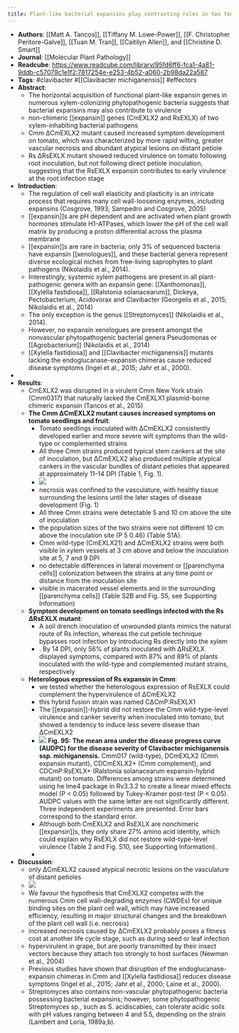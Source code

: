 ```yaml
---
title: Plant-like bacterial expansins play contrasting roles in two tomato vascular pathogens
---
```


- **Authors**: [[Matt A. Tancos]], [[Tiffany M. Lowe-Power]], [[F. Christopher Peritore-Galve]], [[Tuan M. Tran]], [[Caitilyn  Allen]], and [[Christine D. Smart]]
- **Journal**: [[Molecular Plant Pathology]]
- **Readcube**: https://www.readcube.com/library/95fd6ff6-fca1-4a81-9ddb-c57079c1e1f2:7817254e-e253-4b52-a060-2b98da22a587
- **Tags**: #clavibacter #[[Clavibacter michiganensis]] #effectors
- **Abstract**:
	- The horizontal acquisition of functional plant-like expansin genes in numerous xylem-colonizing phytopathogenic bacteria suggests that bacterial expansins may also contribute to virulence
	- non-chimeric [[expansin]] genes (CmEXLX2 and RsEXLX) of two xylem-inhabiting bacterial pathogens
	- Cmm ΔCmEXLX2 mutant caused increased symptom development on tomato, 
	  which was characterized by more rapid wilting, greater vascular necrosis and abundant atypical lesions on distant petiole
	- Rs ΔRsEXLX mutant showed reduced virulence on tomato following root 
	  inoculation, but not following direct petiole inoculation, suggesting 
	  that the RsEXLX expansin contributes to early virulence at the root 
	  infection stage
- **Introduction**:
	- The regulation of cell wall elasticity and plasticity is an intricate process that requires many cell wall-loosening enzymes, including expansins (Cosgrove, 1993; Sampedro and Cosgrove, 2005)
	- [[expansin]]s are pH dependent and are activated when plant growth hormones stimulate H1-ATPases, which lower the pH of the cell wall matrix by  producing a proton differential across the plasma membrane
	- [[expansin]]s are rare in bacteria; only 3% of sequenced bacteria have expansin [[xenologues]], and these bacterial genera represent diverse ecological niches from free-living saprophytes to plant pathogens (Nikolaidis et al., 2014).
	- Interestingly, systemic xylem pathogens are present in all plant-pathogenic genera with an expansin gene: [[Xanthomonas]], [[Xylella fastidiosa]], [[Ralstonia solanacearum]], Dickeya, Pectobacterium, Acidovorax and Clavibacter (Georgelis et al., 2015; Nikolaidis et al., 2014)
	- The only exception is the genus [[Streptomyces]] (Nikolaidis et al., 2014).
	- However, no expansin xenologues are present amongst the nonvascular phytopathogenic bacterial genera Pseudomonas or [[Agrobacterium]] (Nikolaidis et al., 2014)
	- [[Xylella fastidiosa]] and [[Clavibacter michiganensis]] mutants lacking the endoglucanase-expansin chimeras cause reduced disease symptoms (Ingel et al., 2015; Jahr et al., 2000).
-
- **Results**:
	- CmEXLX2 was disrupted in a virulent Cmm New York strain (Cmm0317) that naturally lacked the CmEXLX1 plasmid-borne chimeric expansin (Tancos et al., 2015)
	- **The Cmm ΔCmEXLX2 mutant causes increased symptoms on tomato seedlings and fruit**:
		- Tomato seedlings inoculated with ΔCmEXLX2 consistently developed earlier
		   and more severe wilt symptoms than the wild-type or complemented strains
		- All three Cmm strains produced typical stem cankers at the site of inoculation, but ΔCmEXLX2 also produced multiple atypical cankers in the vascular bundles of distant petioles that appeared at approximately 11–14 DPI (Table 1, Fig. 1).
		- ![](https://firebasestorage.googleapis.com/v0/b/firescript-577a2.appspot.com/o/imgs%2Fapp%2FQualifying_Exam%2FEB9Rg4SZ-7.png?alt=media&token=4e2e10c8-7f46-4273-aebf-79f6d86b86c7)
		- necrosis was confined to the vasculature, with healthy tissue surrounding the lesions until the later stages of disease development (Fig. 1)
		- All three Cmm strains were detectable 5 and 10 cm above the site of inoculation
		- the population sizes of the two strains were not different 10 cm above the inoculation site (P 5 0.46) (Table S1A).
		- Cmm wild-type (CmEXLX21) and ΔCmEXLX2 strains were both visible in xylem vessels at 3 cm above and below the inoculation site at 5, 7 and 9 DPI
		- no detectable differences in lateral movement or [[parenchyma cells]] colonization between the strains at any time point or distance from the inoculation site
		- visible in macerated vessel elements and in the surrounding [[parenchyma cells]] (Table S2B and Fig. S5, see Supporting Information)
	- **Symptom development on tomato seedlings infected with the Rs ΔRsEXLX mutant**:
		- A soil drench inoculation of unwounded plants mimics the natural route of Rs infection, whereas the cut petiole technique bypasses root infection by introducing Rs directly into the xylem
		- . By 14 DPI, only 56% of plants inoculated with ΔRsEXLX displayed symptoms, compared with 87% and 89% of plants inoculated with the wild-type and complemented mutant strains, respectively
	- **Heterologous expression of Rs expansin in Cmm**:
		- we tested whether the heterologous expression of RsEXLX could complement the hypervirulence of ΔCmEXLX2
		- this hybrid fusion strain was named CΔCmP:RsEXLX1
		- The [[expansin]]-hybrid did not restore the Cmm wild-type-level virulence and canker severity when inoculated into tomato, but showed a tendency to induce less severe disease than ΔCmEXLX2
		- ![](https://firebasestorage.googleapis.com/v0/b/firescript-577a2.appspot.com/o/imgs%2Fapp%2FQualifying_Exam%2FXEE7wIbt_J.png?alt=media&token=9527f1c9-da04-474a-a247-3e62b1a81fe0)
		  **Fig. 9S: The mean area under the disease progress curve (AUDPC) for the disease severity of Clavibacter michiganensis ssp. michiganensis.** Cmm017 (wild-type), DCmEXLX2 (Cmm expansin mutant), CDCmEXLX2+ (Cmm complement), and CDCmP:RsEXLX+ (Ralstonia solanacearum expansin-hybrid mutant) on tomato. Differences among strains were determined using he lme4 package in Rv3.3.2 to create a linear mixed effects model (P < 0.05) followed by Tukey-Kramer post-test (P < 0.05). AUDPC values with the same letter are not significantly different. Three independent experiments are presented. Error bars correspond to the standard error.
		- Although both CmEXLX2 and RsEXLX are nonchimeric [[expansin]]s, they only 
		  share 27% amino acid identity, which could explain why RsEXLX did not restore wild-type-level virulence (Table 2 and Fig. S10, see Supporting  Information).
		-
- **Discussion**:
	- only ΔCmEXLX2 caused atypical necrotic lesions on the vasculature of distant petioles
	- ![](https://firebasestorage.googleapis.com/v0/b/firescript-577a2.appspot.com/o/imgs%2Fapp%2FQualifying_Exam%2F_cTEwt0Hug.png?alt=media&token=3a572529-621a-464c-b3c7-1a9fb3dfb139)
	- We favour the hypothesis that CmEXLX2 competes with the numerous Cmm 
	  cell wall-degrading enzymes (CWDEs) for unique binding sites on the plant cell wall, which may have increased efficiency, resulting in major structural changes and the breakdown of the plant cell wall (i.e. necrosis)
	- increased necrosis caused by ΔCmEXLX2 probably poses a fitness cost at 
	  another life cycle stage, such as during seed or leaf infection
	- hypervirulent in grape, but are poorly transmitted by their insect vectors because they attach too strongly to host surfaces (Newman et al., 2004)
	- Previous studies have shown that disruption of the endoglucanase-expansin chimeras in Cmm and [[Xylella fastidiosa]] reduces disease symptoms (Ingel et al., 2015; Jahr et al., 2000; Laine et al., 2000).
	- Streptomyces also contains non-vascular phytopathogenic bacteria possessing bacterial expansins; however, some phytopathogenic Streptomyces sp., such as S. acidiscabies, can tolerate acidic soils with pH values ranging between 4 and 5.5, depending on the strain (Lambert and Loria, 1989a,b).